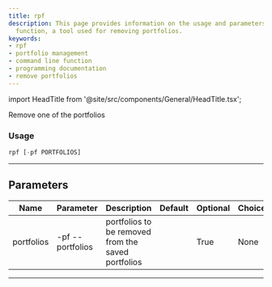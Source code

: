 ```yaml
---
title: rpf
description: This page provides information on the usage and parameters of the 'rpf'
  function, a tool used for removing portfolios.
keywords:
- rpf
- portfolio management
- command line function
- programming documentation
- remove portfolios
---
```


import HeadTitle from '@site/src/components/General/HeadTitle.tsx';

<HeadTitle title="portfolio /po/rpf - Reference | OpenBB Terminal Docs" />

Remove one of the portfolios

### Usage

```python wordwrap
rpf [-pf PORTFOLIOS]
```

---

## Parameters

| Name | Parameter | Description | Default | Optional | Choices |
| ---- | --------- | ----------- | ------- | -------- | ------- |
| portfolios | -pf  --portfolios | portfolios to be removed from the saved portfolios |  | True | None |

---
